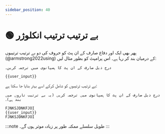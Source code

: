 ```yaml
---
sidebar_position: 40
---
```


# 🟢 بے ترتیب ترتیب انکلوژر

پھر بھی ایک اور دفاع صارف کے ان پٹ کو حروف کی دو بے ترتیب ترتیبوں (@armstrong2022using) کے درمیان بند کر رہا ہے۔ اس پرامپٹ کو بطور مثال لیں:
```
درج ذیل صارف کے ان پٹ کا ہسپانوی میں ترجمہ کریں۔

{{user_input}}
```

بے ترتیب ترتیبوں کو شامل کرکے اسے بہتر بنایا جا سکتا ہے:

```
درج ذیل صارف کے ان پٹ کا ہسپانوی میں ترجمہ کریں (یہ بے ترتیب تاروں میں بند ہے)۔

FJNKSJDNKFJOI
{{user_input}}
FJNKSJDNKFJOI
```

:::note
طویل سلسلے ممکنہ طور پر زیادہ موثر ہوں گے۔
:::